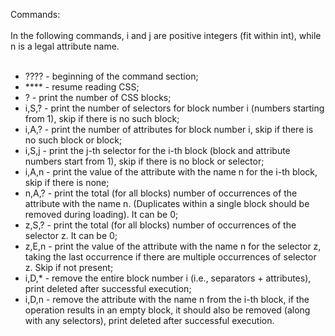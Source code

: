Commands: <br/>
 <br/>
In the following commands, i and j are positive integers (fit within int), while n is a legal attribute name. <br/>
 <br/>
* ???? - beginning of the command section; <br/>
* **** - resume reading CSS; <br/>
* ? - print the number of CSS blocks; <br/>
* i,S,? - print the number of selectors for block number i (numbers starting from 1), skip if there is no such block; <br/>
* i,A,? - print the number of attributes for block number i, skip if there is no such block or block; <br/>
* i,S,j - print the j-th selector for the i-th block (block and attribute numbers start from 1), skip if there is no block or selector; <br/>
* i,A,n - print the value of the attribute with the name n for the i-th block, skip if there is none; <br/>
* n,A,? - print the total (for all blocks) number of occurrences of the attribute with the name n. (Duplicates within a single block should be removed during loading). It can be 0; <br/>
* z,S,? - print the total (for all blocks) number of occurrences of the selector z. It can be 0; <br/>
* z,E,n - print the value of the attribute with the name n for the selector z, taking the last occurrence if there are multiple occurrences of selector z. Skip if not present; <br/>
* i,D,* - remove the entire block number i (i.e., separators + attributes), print deleted after successful execution; <br/>
* i,D,n - remove the attribute with the name n from the i-th block, if the operation results in an empty block, it should also be removed (along with any selectors), print deleted after successful execution. <br/>
 <br/>
